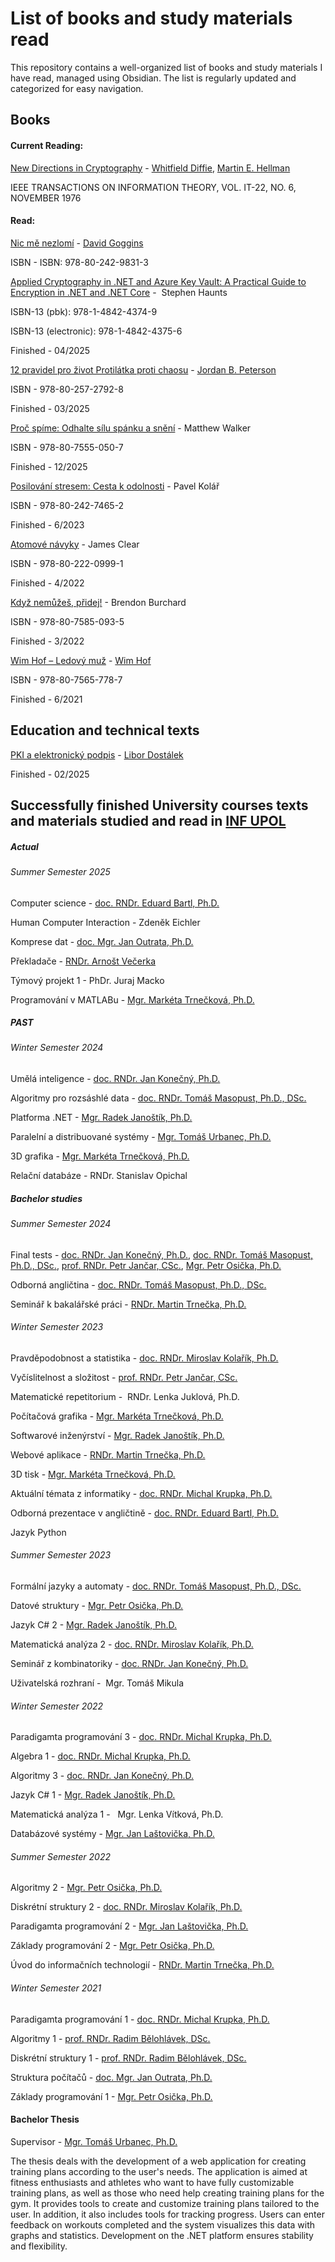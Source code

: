 # List of books and study materials read
This repository contains a well-organized list of books and study materials I have read, managed using Obsidian. The list is regularly updated and categorized for easy navigation.

## Books

#### Current Reading:

[New Directions in Cryptography](https://ee.stanford.edu/~hellman/publications/24.pdf) - [Whitfield Diffie](https://en.wikipedia.org/wiki/Whitfield_Diffie), [Martin E. Hellman](https://en.wikipedia.org/wiki/Martin_Hellman)

IEEE TRANSACTIONS ON INFORMATION THEORY, VOL. IT-22, NO. 6, NOVEMBER 1976

#### Read:

[Nic mě nezlomí](https://www.databazeknih.cz/knihy/nic-me-nezlomi-540400) - [David Goggins](https://en.wikipedia.org/wiki/David_Goggins) 

ISBN - ISBN: 978-80-242-9831-3 

[Applied Cryptography in .NET and Azure Key Vault: A Practical Guide to Encryption in .NET and .NET Core](https://www.amazon.com/Applied-Cryptography-NET-Azure-Vault/dp/1484243749) -  Stephen Haunts

ISBN-13 (pbk): 978-1-4842-4374-9

ISBN-13 (electronic): 978-1-4842-4375-6

Finished - 04/2025

[12 pravidel pro život Protilátka proti chaosu](https://www.databazeknih.cz/knihy/12-pravidel-pro-zivot-protilatka-proti-chaosu-409635) - [Jordan B. Peterson](https://en.wikipedia.org/wiki/Jordan_Peterson)

ISBN - 978-80-257-2792-8 

Finished - 03/2025

[Proč spíme: Odhalte sílu spánku a snění](https://www.databazeknih.cz/knihy/proc-spime-odhalte-silu-spanku-a-sneni-383745) - Matthew Walker  

ISBN - 978-80-7555-050-7

Finished - 12/2025

[Posilování stresem: Cesta k odolnosti](https://www.databazeknih.cz/knihy/posilovani-stresem-cesta-k-odolnosti-473074) - Pavel Kolář 

ISBN - 978-80-242-7465-2

Finished - 6/2023

[Atomové návyky](https://www.databazeknih.cz/knihy/atomove-navyky-418125) - James Clear

ISBN - 978-80-222-0999-1

Finished - 4/2022

[Když nemůžeš, přidej!](https://www.databazeknih.cz/knihy/kdyz-nemuzes-pridej-463197) - Brendon Burchard

ISBN - 978-80-7585-093-5

Finished - 3/2022

[Wim Hof – Ledový muž](https://www.databazeknih.cz/knihy/wim-hof-ledovy-muz-454289) - [Wim Hof](https://cs.wikipedia.org/wiki/Wim_Hof)

ISBN - 978-80-7565-778-7

Finished - 6/2021

## Education and technical texts

[PKI a elektronický podpis](https://www.libordos.eu/wp-content/uploads/2020/04/PKI-a-elektronick%C3%BD-podpis.pdf) - [Libor Dostálek](https://www.databazeknih.cz/autori/libor-dostalek-9180) 

Finished - 02/2025


## Successfully finished University courses texts and materials studied and read in [INF UPOL](https://www.inf.upol.cz/)

##### Actual
###### Summer Semester 2025

Computer science - [doc. RNDr. Eduard Bartl, Ph.D.](https://www.inf.upol.cz/lide/eduard-bartl/vyuka)

Human Computer Interaction - Zdeněk Eichler

Komprese dat - [doc. Mgr. Jan Outrata, Ph.D.](http://outrata.inf.upol.cz/teaching.html)

Překladače - [RNDr. Arnošt Večerka](https://www.inf.upol.cz/lide/arnost-vecerka/vyuka)

Týmový projekt 1 - PhDr. Juraj Macko

Programování v MATLABu - [Mgr. Markéta Trnečková, Ph.D.](https://www.marketa-trneckova.cz/#teaching)

##### PAST
###### Winter Semester 2024

Umělá inteligence - [doc. RNDr. Jan Konečný, Ph.D.](https://phoenix.inf.upol.cz/~konecnja/)

Algoritmy pro rozsáshlé data - [doc. RNDr. Tomáš Masopust, Ph.D., DSc.](https://apollo.inf.upol.cz/~masopust/lecturing.html)

Platforma .NET - [Mgr. Radek Janoštík, Ph.D.](https://apollo.inf.upol.cz/~janostik/)

Paralelní a distribuované systémy - [Mgr. Tomáš Urbanec, Ph.D.](https://apollo.inf.upol.cz/~urbanec/)

3D grafika -  [Mgr. Markéta Trnečková, Ph.D.](https://www.marketa-trneckova.cz/#teaching)

Relační databáze - RNDr. Stanislav Opichal

##### Bachelor studies
###### Summer Semester 2024

Final tests - [doc. RNDr. Jan Konečný, Ph.D.](https://phoenix.inf.upol.cz/~konecnja/), [doc. RNDr. Tomáš Masopust, Ph.D., DSc.](https://apollo.inf.upol.cz/~masopust/lecturing.html), [prof. RNDr. Petr Jančar, CSc.](https://phoenix.inf.upol.cz/~jancarp/), [Mgr. Petr Osička, Ph.D.](https://phoenix.inf.upol.cz/~osicka/)

Odborná angličtina - [doc. RNDr. Tomáš Masopust, Ph.D., DSc.](https://apollo.inf.upol.cz/~masopust/lecturing.html)

Seminář k bakalářské práci - [RNDr. Martin Trnečka, Ph.D.](http://trnecka.inf.upol.cz/teaching/)
###### Winter Semester 2023

Pravděpodobnost a statistika - [doc. RNDr. Miroslav Kolařík, Ph.D.](https://phoenix.inf.upol.cz/~kolarikm/)

Vyčíslitelnost a složitost - [prof. RNDr. Petr Jančar, CSc.](https://phoenix.inf.upol.cz/~jancarp/)

Matematické repetitorium -  RNDr. Lenka Juklová, Ph.D.

Počítačová grafika - [Mgr. Markéta Trnečková, Ph.D.](https://www.marketa-trneckova.cz/#teaching)

Softwarové inženýrství - [Mgr. Radek Janoštík, Ph.D.](https://apollo.inf.upol.cz/~janostik/)

Webové aplikace - [RNDr. Martin Trnečka, Ph.D.](http://trnecka.inf.upol.cz/teaching/)

3D tisk - [Mgr. Markéta Trnečková, Ph.D.](https://www.marketa-trneckova.cz/#teaching)

Aktuální témata z informatiky - [doc. RNDr. Michal Krupka, Ph.D.](https://www.inf.upol.cz/lide/michal-krupka)

Odborná prezentace v angličtině - [doc. RNDr. Eduard Bartl, Ph.D.](https://www.inf.upol.cz/lide/eduard-bartl/vyuka)

Jazyk Python 

###### Summer Semester 2023

Formální jazyky a automaty - [doc. RNDr. Tomáš Masopust, Ph.D., DSc.](https://apollo.inf.upol.cz/~masopust/lecturing.html)

Datové struktury - [Mgr. Petr Osička, Ph.D.](https://phoenix.inf.upol.cz/~osicka/)

Jazyk C# 2 - [Mgr. Radek Janoštík, Ph.D.](https://apollo.inf.upol.cz/~janostik/)

Matematická analýza 2 - [doc. RNDr. Miroslav Kolařík, Ph.D.](https://phoenix.inf.upol.cz/~kolarikm/)

Seminář z kombinatoriky - [doc. RNDr. Jan Konečný, Ph.D.](https://phoenix.inf.upol.cz/~konecnja/)

Uživatelská rozhraní -  Mgr. Tomáš Mikula

###### Winter Semester 2022

Paradigamta programování 3  - [doc. RNDr. Michal Krupka, Ph.D.](https://www.inf.upol.cz/lide/michal-krupka)

Algebra 1 - [doc. RNDr. Michal Krupka, Ph.D.](https://www.inf.upol.cz/lide/michal-krupka)

Algoritmy 3 - [doc. RNDr. Jan Konečný, Ph.D.](https://phoenix.inf.upol.cz/~konecnja/)

Jazyk C# 1 - [Mgr. Radek Janoštík, Ph.D.](https://apollo.inf.upol.cz/~janostik/)

Matematická analýza 1 -   Mgr. Lenka Vítková, Ph.D.

Databázové systémy - [Mgr. Jan Laštovička, Ph.D.](https://www.inf.upol.cz/lide/jan-lastovicka/vyuka)

###### Summer Semester 2022

Algoritmy 2 - [Mgr. Petr Osička, Ph.D.](https://phoenix.inf.upol.cz/~osicka/)

Diskrétní struktury 2 - [doc. RNDr. Miroslav Kolařík, Ph.D.](https://phoenix.inf.upol.cz/~kolarikm/)

Paradigamta programování 2  - [Mgr. Jan Laštovička, Ph.D.](https://www.inf.upol.cz/lide/jan-lastovicka/vyuka)

Základy programování 2 - [Mgr. Petr Osička, Ph.D.](https://phoenix.inf.upol.cz/~osicka/)

Úvod do informačních technologií - [RNDr. Martin Trnečka, Ph.D.](http://trnecka.inf.upol.cz/teaching/)

###### Winter Semester 2021

Paradigamta programování 1  - [doc. RNDr. Michal Krupka, Ph.D.](https://www.inf.upol.cz/lide/michal-krupka)

Algoritmy 1 - [prof. RNDr. Radim Bělohlávek, DSc.](http://belohlavek.inf.upol.cz/)

Diskrétní struktury 1 - [prof. RNDr. Radim Bělohlávek, DSc.](http://belohlavek.inf.upol.cz/)

Struktura počítačů  - [doc. Mgr. Jan Outrata, Ph.D.](http://outrata.inf.upol.cz/teaching.html)

Základy programování 1 - [Mgr. Petr Osička, Ph.D.](https://phoenix.inf.upol.cz/~osicka/)

#### Bachelor Thesis 

Supervisor - [Mgr. Tomáš Urbanec, Ph.D.](https://apollo.inf.upol.cz/~urbanec/)

The thesis deals with the development of a web application for creating training plans according to the user's needs. The application is aimed at fitness enthusiasts and athletes who want to have fully customizable training plans, as well as those who need help creating training plans for the gym. It provides tools to create and customize training plans tailored to the user. In addition, it also includes tools for tracking progress. Users can enter feedback on workouts completed and the system visualizes this data with graphs and statistics. Development on the .NET platform ensures stability and flexibility.

